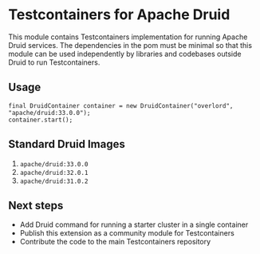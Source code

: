 # Testcontainers for Apache Druid

This module contains Testcontainers implementation for running Apache Druid services.
The dependencies in the pom must be minimal so that this module can be used independently by libraries and codebases outside Druid to run Testcontainers.

## Usage

```
final DruidContainer container = new DruidContainer("overlord", "apache/druid:33.0.0");
container.start();
```

## Standard Druid Images

1. `apache/druid:33.0.0`
2. `apache/druid:32.0.1`
3. `apache/druid:31.0.2`

## Next steps

- Add Druid command for running a starter cluster in a single container
- Publish this extension as a community module for Testcontainers
- Contribute the code to the main Testcontainers repository
